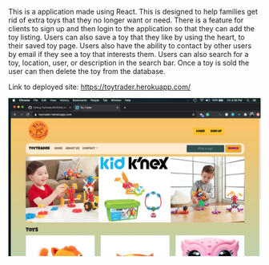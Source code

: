 This is a application made using React.  This is designed to help families get rid of extra toys that they no longer want or need.  There is a feature for clients to sign up and then login to the application so that they can add the toy listing.  Users can also save a toy that they like by using the heart, to their saved toy page.  Users also have the ability to contact by other users by email if they see a toy that interests them.  Users can also search for a toy, location, user, or description in the search bar. Once a toy is sold the user can then delete the toy from the database. 

Link to deployed site: https://toytrader.herokuapp.com/

![ToyTrader](ToyTrader.png)
